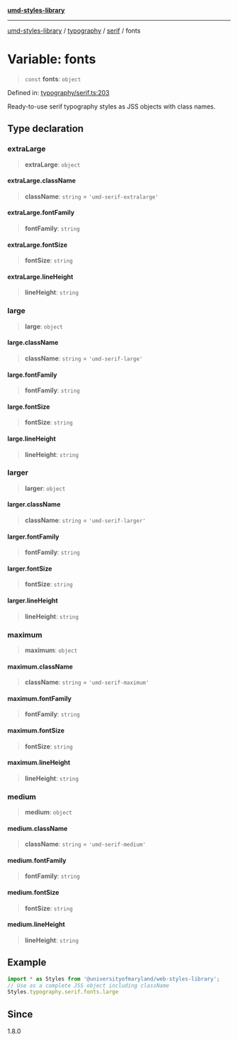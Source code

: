 [**umd-styles-library**](../../../../README.md)

***

[umd-styles-library](../../../../modules.md) / [typography](../../../README.md) / [serif](../README.md) / fonts

# Variable: fonts

> `const` **fonts**: `object`

Defined in: [typography/serif.ts:203](https://github.com/UMD-Digital/design-system/blob/8c958a0419ab79ba8bcba0aabd12f79a69ac5834/packages/styles/source/typography/serif.ts#L203)

Ready-to-use serif typography styles as JSS objects with class names.

## Type declaration

### extraLarge

> **extraLarge**: `object`

#### extraLarge.className

> **className**: `string` = `'umd-serif-extralarge'`

#### extraLarge.fontFamily

> **fontFamily**: `string`

#### extraLarge.fontSize

> **fontSize**: `string`

#### extraLarge.lineHeight

> **lineHeight**: `string`

### large

> **large**: `object`

#### large.className

> **className**: `string` = `'umd-serif-large'`

#### large.fontFamily

> **fontFamily**: `string`

#### large.fontSize

> **fontSize**: `string`

#### large.lineHeight

> **lineHeight**: `string`

### larger

> **larger**: `object`

#### larger.className

> **className**: `string` = `'umd-serif-larger'`

#### larger.fontFamily

> **fontFamily**: `string`

#### larger.fontSize

> **fontSize**: `string`

#### larger.lineHeight

> **lineHeight**: `string`

### maximum

> **maximum**: `object`

#### maximum.className

> **className**: `string` = `'umd-serif-maximum'`

#### maximum.fontFamily

> **fontFamily**: `string`

#### maximum.fontSize

> **fontSize**: `string`

#### maximum.lineHeight

> **lineHeight**: `string`

### medium

> **medium**: `object`

#### medium.className

> **className**: `string` = `'umd-serif-medium'`

#### medium.fontFamily

> **fontFamily**: `string`

#### medium.fontSize

> **fontSize**: `string`

#### medium.lineHeight

> **lineHeight**: `string`

## Example

```typescript
import * as Styles from '@universityofmaryland/web-styles-library';
// Use as a complete JSS object including className
Styles.typography.serif.fonts.large
```

## Since

1.8.0
